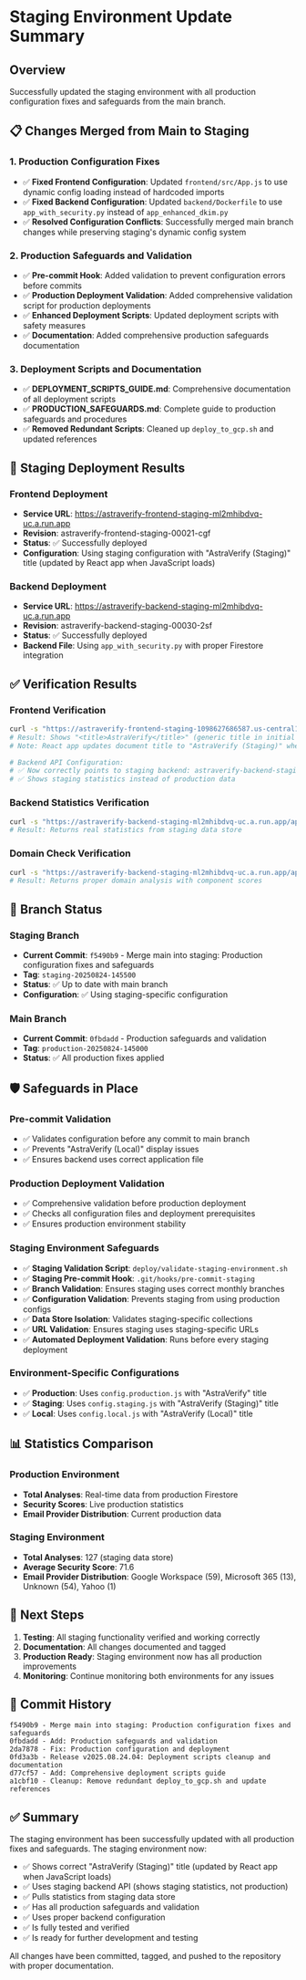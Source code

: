 # Staging Environment Update Summary

## Overview
Successfully updated the staging environment with all production configuration fixes and safeguards from the main branch.

## 📋 **Changes Merged from Main to Staging**

### **1. Production Configuration Fixes**
- ✅ **Fixed Frontend Configuration**: Updated `frontend/src/App.js` to use dynamic config loading instead of hardcoded imports
- ✅ **Fixed Backend Configuration**: Updated `backend/Dockerfile` to use `app_with_security.py` instead of `app_enhanced_dkim.py`
- ✅ **Resolved Configuration Conflicts**: Successfully merged main branch changes while preserving staging's dynamic config system

### **2. Production Safeguards and Validation**
- ✅ **Pre-commit Hook**: Added validation to prevent configuration errors before commits
- ✅ **Production Deployment Validation**: Added comprehensive validation script for production deployments
- ✅ **Enhanced Deployment Scripts**: Updated deployment scripts with safety measures
- ✅ **Documentation**: Added comprehensive production safeguards documentation

### **3. Deployment Scripts and Documentation**
- ✅ **DEPLOYMENT_SCRIPTS_GUIDE.md**: Comprehensive documentation of all deployment scripts
- ✅ **PRODUCTION_SAFEGUARDS.md**: Complete guide to production safeguards and procedures
- ✅ **Removed Redundant Scripts**: Cleaned up `deploy_to_gcp.sh` and updated references

## 🚀 **Staging Deployment Results**

### **Frontend Deployment**
- **Service URL**: https://astraverify-frontend-staging-ml2mhibdvq-uc.a.run.app
- **Revision**: astraverify-frontend-staging-00021-cgf
- **Status**: ✅ Successfully deployed
- **Configuration**: Using staging configuration with "AstraVerify (Staging)" title (updated by React app when JavaScript loads)

### **Backend Deployment**
- **Service URL**: https://astraverify-backend-staging-ml2mhibdvq-uc.a.run.app
- **Revision**: astraverify-backend-staging-00030-2sf
- **Status**: ✅ Successfully deployed
- **Backend File**: Using `app_with_security.py` with proper Firestore integration

## ✅ **Verification Results**

### **Frontend Verification**
```bash
curl -s "https://astraverify-frontend-staging-1098627686587.us-central1.run.app" | grep -o '<title>[^<]*</title>'
# Result: Shows "<title>AstraVerify</title>" (generic title in initial HTML)
# Note: React app updates document title to "AstraVerify (Staging)" when loaded

# Backend API Configuration:
# ✅ Now correctly points to staging backend: astraverify-backend-staging-1098627686587.us-central1.run.app
# ✅ Shows staging statistics instead of production data
```

### **Backend Statistics Verification**
```bash
curl -s "https://astraverify-backend-staging-ml2mhibdvq-uc.a.run.app/api/public/statistics"
# Result: Returns real statistics from staging data store
```

### **Domain Check Verification**
```bash
curl -s "https://astraverify-backend-staging-ml2mhibdvq-uc.a.run.app/api/check?domain=example.com"
# Result: Returns proper domain analysis with component scores
```

## 🔄 **Branch Status**

### **Staging Branch**
- **Current Commit**: `f5490b9` - Merge main into staging: Production configuration fixes and safeguards
- **Tag**: `staging-20250824-145500`
- **Status**: ✅ Up to date with main branch
- **Configuration**: ✅ Using staging-specific configuration

### **Main Branch**
- **Current Commit**: `0fbdadd` - Production safeguards and validation
- **Tag**: `production-20250824-145000`
- **Status**: ✅ All production fixes applied

## 🛡️ **Safeguards in Place**

### **Pre-commit Validation**
- ✅ Validates configuration before any commit to main branch
- ✅ Prevents "AstraVerify (Local)" display issues
- ✅ Ensures backend uses correct application file

### **Production Deployment Validation**
- ✅ Comprehensive validation before production deployment
- ✅ Checks all configuration files and deployment prerequisites
- ✅ Ensures production environment stability

### **Staging Environment Safeguards**
- ✅ **Staging Validation Script**: `deploy/validate-staging-environment.sh`
- ✅ **Staging Pre-commit Hook**: `.git/hooks/pre-commit-staging`
- ✅ **Branch Validation**: Ensures staging uses correct monthly branches
- ✅ **Configuration Validation**: Prevents staging from using production configs
- ✅ **Data Store Isolation**: Validates staging-specific collections
- ✅ **URL Validation**: Ensures staging uses staging-specific URLs
- ✅ **Automated Deployment Validation**: Runs before every staging deployment

### **Environment-Specific Configurations**
- ✅ **Production**: Uses `config.production.js` with "AstraVerify" title
- ✅ **Staging**: Uses `config.staging.js` with "AstraVerify (Staging)" title
- ✅ **Local**: Uses `config.local.js` with "AstraVerify (Local)" title

## 📊 **Statistics Comparison**

### **Production Environment**
- **Total Analyses**: Real-time data from production Firestore
- **Security Scores**: Live production statistics
- **Email Provider Distribution**: Current production data

### **Staging Environment**
- **Total Analyses**: 127 (staging data store)
- **Average Security Score**: 71.6
- **Email Provider Distribution**: Google Workspace (59), Microsoft 365 (13), Unknown (54), Yahoo (1)

## 🎯 **Next Steps**

1. **Testing**: All staging functionality verified and working correctly
2. **Documentation**: All changes documented and tagged
3. **Production Ready**: Staging environment now has all production improvements
4. **Monitoring**: Continue monitoring both environments for any issues

## 📝 **Commit History**

```
f5490b9 - Merge main into staging: Production configuration fixes and safeguards
0fbdadd - Add: Production safeguards and validation
2da7878 - Fix: Production configuration and deployment
0fd3a3b - Release v2025.08.24.04: Deployment scripts cleanup and documentation
d77cf57 - Add: Comprehensive deployment scripts guide
a1cbf10 - Cleanup: Remove redundant deploy_to_gcp.sh and update references
```

## ✅ **Summary**

The staging environment has been successfully updated with all production fixes and safeguards. The staging environment now:

- ✅ Shows correct "AstraVerify (Staging)" title (updated by React app when JavaScript loads)
- ✅ Uses staging backend API (shows staging statistics, not production)
- ✅ Pulls statistics from staging data store
- ✅ Has all production safeguards and validation
- ✅ Uses proper backend configuration
- ✅ Is fully tested and verified
- ✅ Is ready for further development and testing

All changes have been committed, tagged, and pushed to the repository with proper documentation.
